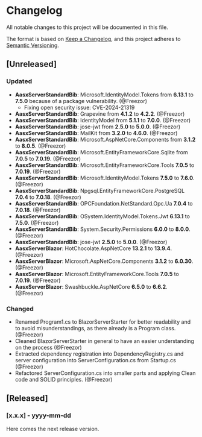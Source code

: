# Changelog

All notable changes to this project will be documented in this file.

The format is based on [Keep a Changelog](https://keepachangelog.com/en/1.1.0/),
and this project adheres to [Semantic Versioning](https://semver.org/spec/v2.0.0.html).

## [Unreleased]

### Updated

- **AasxServerStandardBib**: Microsoft.IdentityModel.Tokens from **6.13.1** to **7.5.0** because of a package vulnerability. (@Freezor)
  - Fixing open security issue: CVE-2024-21319
- **AasxServerStandardBib**: Grapevine from **4.1.2** to **4.2.2**. (@Freezor)
- **AasxServerStandardBib**: IdentityModel from **5.1.1** to **7.0.0**. (@Freezor)
- **AasxServerStandardBib**: jose-jwt from **2.5.0** to **5.0.0**. (@Freezor)
- **AasxServerStandardBib**: MailKit from **3.2.0** to **4.6.0**. (@Freezor)
- **AasxServerStandardBib**: Microsoft.AspNetCore.Components from **3.1.2** to **8.0.5**. (@Freezor)
- **AasxServerStandardBib**: Microsoft.EntityFrameworkCore.Sqlite from **7.0.5** to **7.0.19**. (@Freezor)
- **AasxServerStandardBib**: Microsoft.EntityFrameworkCore.Tools **7.0.5** to **7.0.19**. (@Freezor)
- **AasxServerStandardBib**: Microsoft.IdentityModel.Tokens **7.5.0** to **7.6.0**. (@Freezor)
- **AasxServerStandardBib**: Npgsql.EntityFrameworkCore.PostgreSQL **7.0.4** to **7.0.18**. (@Freezor)
- **AasxServerStandardBib**: OPCFoundation.NetStandard.Opc.Ua **7.0.4** to **7.0.18**. (@Freezor)
- **AasxServerStandardBib**: OSystem.IdentityModel.Tokens.Jwt **6.13.1** to **7.5.0**. (@Freezor)
- **AasxServerStandardBib**: System.Security.Permissions **6.0.0** to **8.0.0**. (@Freezor)
- **AasxServerStandardBib**: jose-jwt **2.5.0** to **5.0.0**. (@Freezor)
- **AasxServerBlazor**: HotChocolate.AspNetCore **13.2.1** to **13.9.4**. (@Freezor)
- **AasxServerBlazor**: Microsoft.AspNetCore.Components **3.1.2** to **6.0.30**. (@Freezor)
- **AasxServerBlazor**: Microsoft.EntityFrameworkCore.Tools **7.0.5** to **7.0.19**. (@Freezor)
- **AasxServerBlazor**: Swashbuckle.AspNetCore **6.5.0** to **6.6.2**. (@Freezor)

### Changed

- Renamed Program1.cs to BlazorServerStarter for better readability and to avoid misunderstandings, as there already is a Program class. (@Freezor)
- Cleaned BlazorServerStarter in general to have an easier understanding on the process (@Freezor)
- Extracted dependency registration into DependencyRegistry.cs and server configuration into ServerConfiguration.cs from Startup.cs (@Freezor)
- Refactored ServerConfiguration.cs into smaller parts and applying Clean code and SOLID principles. (@Freezor)

## [Released]

### [x.x.x] - yyyy-mm-dd

Here comes the next release version.
